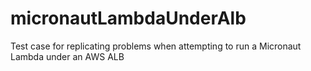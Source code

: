 # micronautLambdaUnderAlb
Test case for replicating problems when attempting to run a Micronaut Lambda under an AWS ALB
